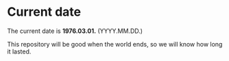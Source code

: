 # Current date

The current date is **1976.03.01.** (YYYY.MM.DD.)

This repository will be good when the world ends, so we will know how long it lasted.